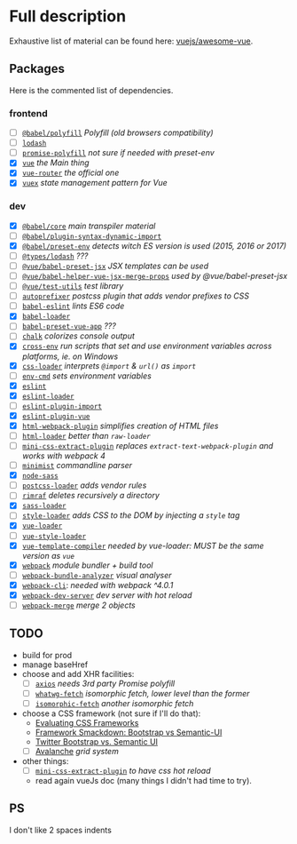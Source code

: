 # Full description

Exhaustive list of material can be found here: [vuejs/awesome-vue](https://github.com/vuejs/awesome-vue).

## Packages

Here is the commented list of dependencies.

### frontend

* [ ] [`@babel/polyfill`](https://babeljs.io/docs/en/next/babel-polyfill.html) *Polyfill (old browsers compatibility)*
* [ ] [`lodash`](https://www.npmjs.com/package/lodash)
* [ ] [`promise-polyfill`](https://www.npmjs.com/package/promise-polyfill) *not sure if needed with preset-env*
* [x] [`vue`](https://vuejs.org) *the Main thing*
* [x] [`vue-router`](https://router.vuejs.org/) *the official one*
* [x] [`vuex`](https://vuex.vuejs.org/) *state management pattern for Vue*

### dev

* [x] [`@babel/core`](https://babeljs.io/docs/en/next/babel-core.html) *main transpiler material*
* [ ] [`@babel/plugin-syntax-dynamic-import`](https://babeljs.io/docs/en/next/babel-plugin-syntax-dynamic-import.html)
* [x] [`@babel/preset-env`](https://babeljs.io/docs/en/next/babel-preset-env.html) *detects witch ES version is used (2015, 2016 or 2017)*
* [ ] [`@types/lodash`](https://www.npmjs.com/package/@types/lodash) *???*
* [ ] [`@vue/babel-preset-jsx`](https://www.npmjs.com/package/@vue/babel-preset-jsx) *JSX templates can be used*
* [ ] [`@vue/babel-helper-vue-jsx-merge-props`](https://www.npmjs.com/package/@vue/babel-helper-vue-jsx-merge-props) *used by @vue/babel-preset-jsx*
* [ ] [`@vue/test-utils`](https://vue-test-utils.vuejs.org/) *test library*
* [ ] [`autoprefixer`](https://www.npmjs.com/package/autoprefixer) *postcss plugin that adds vendor prefixes to CSS*
* [ ] [`babel-eslint`](https://www.npmjs.com/package/babel-eslint) *lints ES6 code*
* [x] [`babel-loader`](https://www.npmjs.com/package/babel-loader)
* [ ] [`babel-preset-vue-app`](https://www.npmjs.com/package/babel-preset-vue-app) *???*
* [ ] [`chalk`](https://www.npmjs.com/package/chalk) *colorizes console output*
* [x] [`cross-env`](https://www.npmjs.com/package/cross-env) *run scripts that set and use environment variables across platforms, ie. on Windows*
* [x] [`css-loader`](https://www.npmjs.com/package/css-loader) *interprets `@import` & `url()` as `import`*
* [ ] [`env-cmd`](https://www.npmjs.com/package/env-cmd) *sets environment variables*
* [x] [`eslint`](https://www.npmjs.com/package/eslint)
* [x] [`eslint-loader`](https://www.npmjs.com/package/eslint-loader)
* [ ] [`eslint-plugin-import`](https://www.npmjs.com/package/eslint-plugin-import)
* [x] [`eslint-plugin-vue`](https://www.npmjs.com/package/eslint-plugin-vue)
* [x] [`html-webpack-plugin`](https://www.npmjs.com/package/html-webpack-plugin) *simplifies creation of HTML files*
* [ ] [`html-loader`](https://www.npmjs.com/package/html-loader) *better than `raw-loader`*
* [ ] [`mini-css-extract-plugin`](https://www.npmjs.com/package/mini-css-extract-plugin) *replaces `extract-text-webpack-plugin` and works with webpack 4*
* [ ] [`minimist`](https://www.npmjs.com/package/minimist) *commandline parser*
* [x] [`node-sass`](https://www.npmjs.com/package/node-sass)
* [ ] [`postcss-loader`](https://www.npmjs.com/package/postcss-loader) *adds vendor rules*
* [ ] [`rimraf`](https://www.npmjs.com/package/rimraf) *deletes recursively a directory*
* [x] [`sass-loader`](https://www.npmjs.com/package/sass-loader)
* [ ] [`style-loader`](https://www.npmjs.com/package/style-loader) *adds CSS to the DOM by injecting a `style` tag*
* [x] [`vue-loader`](https://vue-loader.vuejs.org)
* [ ] [`vue-style-loader`](https://www.npmjs.com/package/vue-style-loader)
* [x] [`vue-template-compiler`](https://www.npmjs.com/package/vue-template-compiler) *needed by vue-loader: MUST be the same version as `vue`*
* [x] [`webpack`](https://www.npmjs.com/package/webpack) *module bundler + build tool*
* [ ] [`webpack-bundle-analyzer`](https://www.npmjs.com/package/) *visual analyser*
* [x] [`webpack-cli`](https://www.npmjs.com/package/webpack-cli): *needed with webpack ^4.0.1*
* [x] [`webpack-dev-server`](https://www.npmjs.com/package/webpack-dev-server) *dev server with hot reload*
* [ ] [`webpack-merge`](https://www.npmjs.com/package/webpack-merge) *merge 2 objects*

## TODO

* build for prod
* manage baseHref
* choose and add XHR facilities:
  * [ ] [`axios`](https://www.npmjs.com/package/axios) *needs 3rd party Promise polyfill*
  * [ ] [`whatwg-fetch`](https://github.com/github/fetch) *isomorphic fetch, lower level than the former*
  * [ ] [`isomorphic-fetch`](https://github.com/matthew-andrews/isomorphic-fetch) *another isomorphic fetch*
* choose a CSS framework (not sure if I'll do that):
  * [Evaluating CSS Frameworks](https://codeburst.io/evaluating-css-frameworks-bulma-vs-foundation-vs-milligram-vs-pure-vs-semantic-vs-uikit-503883bd25a3)
  * [Framework Smackdown: Bootstrap vs Semantic-UI](https://hostpresto.com/blog/framework-smackdown-bootstrap-vs-semantic-ui/)
  * [Twitter Bootstrap vs. Semantic UI](https://www.upwork.com/hiring/development/twitter-bootstrap-vs-semantic-ui/)
  * [ ] [Avalanche](http://colourgarden.net/avalanche/) *grid system*
* other things:
  * [ ] [`mini-css-extract-plugin`](https://vue-loader.vuejs.org/guide/extract-css.html) *to have css hot reload*
  * read again vueJs doc (many things I didn't had time to try).

## PS

I don't like 2 spaces indents
